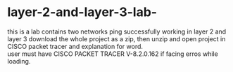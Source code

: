 # layer-2-and-layer-3-lab-
this is a lab contains two networks ping successfully working in layer 2 and layer 3 
download the whole project as a zip, then unzip and open project in CISCO packet tracer and explanation for word.   
user must have CISCO PACKET TRACER V-8.2.0.162 if facing erros while loading. 
